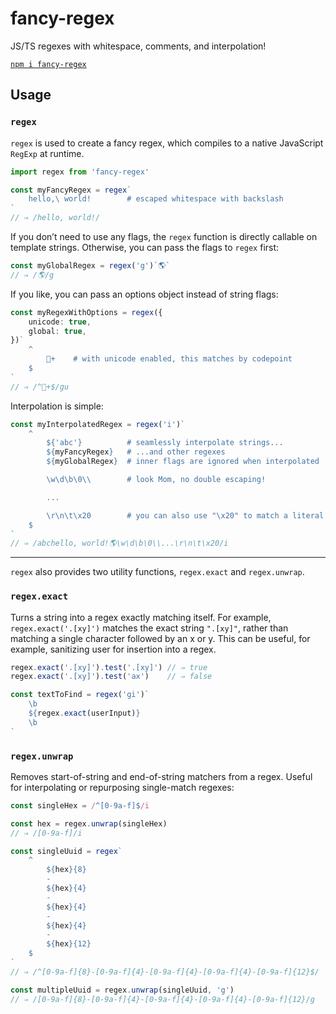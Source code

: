 # fancy-regex

JS/TS regexes with whitespace, comments, and interpolation!

[`npm i fancy-regex`](https://www.npmjs.com/package/fancy-regex)

## Usage

### `regex`

`regex` is used to create a fancy regex, which compiles to a native JavaScript `RegExp` at runtime.

```ts
import regex from 'fancy-regex'

const myFancyRegex = regex`
    hello,\ world!        # escaped whitespace with backslash
`
// ⇒ /hello, world!/
```

If you don’t need to use any flags, the `regex` function is directly callable on template strings. Otherwise, you can pass the flags to `regex` first:

```ts
const myGlobalRegex = regex('g')`🌎`
// ⇒ /🌎/g
```

If you like, you can pass an options object instead of string flags:

```ts
const myRegexWithOptions = regex({
    unicode: true,
    global: true,
})`
    ^
        💩+    # with unicode enabled, this matches by codepoint
    $
`
// ⇒ /^💩+$/gu
```

Interpolation is simple:

```ts
const myInterpolatedRegex = regex('i')`
    ^
        ${'abc'}          # seamlessly interpolate strings...
        ${myFancyRegex}   # ...and other regexes
        ${myGlobalRegex}  # inner flags are ignored when interpolated

        \w\d\b\0\\        # look Mom, no double escaping!

        ...

        \r\n\t\x20        # you can also use "\x20" to match a literal space
    $
`
// ⇒ /abchello, world!🌎\w\d\b\0\\...\r\n\t\x20/i
```

---

`regex` also provides two utility functions, `regex.exact` and `regex.unwrap`.

### `regex.exact`

Turns a string into a regex exactly matching itself. For example, `regex.exact('.[xy]')` matches the exact string `".[xy]"`, rather than matching a single character followed by an x or y. This can be useful, for example, sanitizing user for insertion into a regex.

```ts
regex.exact('.[xy]').test('.[xy]') // ⇒ true
regex.exact('.[xy]').test('ax')    // ⇒ false

const textToFind = regex('gi')`
    \b
    ${regex.exact(userInput)}
    \b
`
```

### `regex.unwrap`

Removes start-of-string and end-of-string matchers from a regex. Useful for interpolating or repurposing single-match regexes:

```ts
const singleHex = /^[0-9a-f]$/i

const hex = regex.unwrap(singleHex)
// ⇒ /[0-9a-f]/i

const singleUuid = regex`
    ^
        ${hex}{8}
        -
        ${hex}{4}
        -
        ${hex}{4}
        -
        ${hex}{4}
        -
        ${hex}{12}
    $
`
// ⇒ /^[0-9a-f]{8}-[0-9a-f]{4}-[0-9a-f]{4}-[0-9a-f]{4}-[0-9a-f]{12}$/

const multipleUuid = regex.unwrap(singleUuid, 'g')
// ⇒ /[0-9a-f]{8}-[0-9a-f]{4}-[0-9a-f]{4}-[0-9a-f]{4}-[0-9a-f]{12}/g
```
